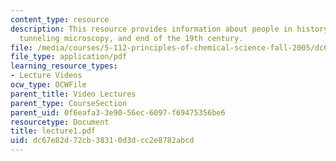```yaml
---
content_type: resource
description: This resource provides information about people in history, scanning
  tunneling microscopy, and end of the 19th century.
file: /media/courses/5-112-principles-of-chemical-science-fall-2005/dc67e82d72cb38310d3dcc2e8782abcd_lecture1.pdf
file_type: application/pdf
learning_resource_types:
- Lecture Videos
ocw_type: OCWFile
parent_title: Video Lectures
parent_type: CourseSection
parent_uid: 0f6eafa3-3e90-56ec-6097-f69475356be6
resourcetype: Document
title: lecture1.pdf
uid: dc67e82d-72cb-3831-0d3d-cc2e8782abcd
---
```

